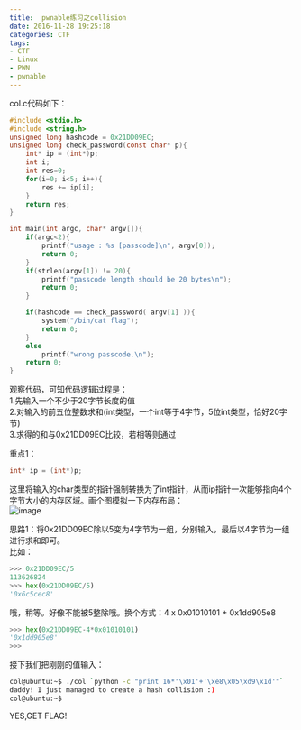 ```yaml
---
title:  pwnable练习之collision 
date: 2016-11-28 19:25:18
categories: CTF
tags:
- CTF
- Linux
- PWN
- pwnable
---
```

col.c代码如下：
```c
#include <stdio.h>
#include <string.h>
unsigned long hashcode = 0x21DD09EC;
unsigned long check_password(const char* p){
	int* ip = (int*)p;
	int i;
	int res=0;
	for(i=0; i<5; i++){
		res += ip[i];
	}
	return res;
}

int main(int argc, char* argv[]){
	if(argc<2){
		printf("usage : %s [passcode]\n", argv[0]);
		return 0;
	}
	if(strlen(argv[1]) != 20){
		printf("passcode length should be 20 bytes\n");
		return 0;
	}

	if(hashcode == check_password( argv[1] )){
		system("/bin/cat flag");
		return 0;
	}
	else
		printf("wrong passcode.\n");
	return 0;
}

```
观察代码，可知代码逻辑过程是：  
1.先输入一个不少于20字节长度的值  
2.对输入的前五位整数求和(int类型，一个int等于4字节，5位int类型，恰好20字节)  
3.求得的和与0x21DD09EC比较，若相等则通过  
<!-- more -->
重点1：
```c
int* ip = (int*)p;
```
这里将输入的char类型的指针强制转换为了int指针，从而ip指针一次能够指向4个字节大小的内存区域。画个图模拟一下内存布局：  
![image](/blogimg/collision.png)

思路1：将0x21DD09EC除以5变为4字节为一组，分别输入，最后以4字节为一组进行求和即可。  
比如：
```python
>>> 0x21DD09EC/5
113626824
>>> hex(0x21DD09EC/5)
'0x6c5cec8'
```
哦，稍等。好像不能被5整除哦。换个方式：4 x 0x01010101 + 0x1dd905e8
```python
>>> hex(0x21DD09EC-4*0x01010101)
'0x1dd905e8'
>>>
```
接下我们把刚刚的值输入：
```bash
col@ubuntu:~$ ./col `python -c "print 16*'\x01'+'\xe8\x05\xd9\x1d'"`
daddy! I just managed to create a hash collision :)
col@ubuntu:~$ 

```
YES,GET FLAG!


